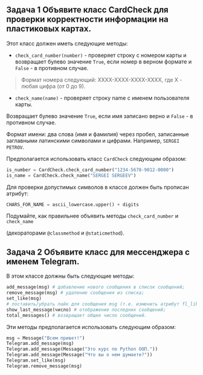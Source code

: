 ## Задача 1 Объявите класс CardCheck для проверки корректности информации на пластиковых картах. 

Этот класс должен иметь следующие методы:

* `check_card_number(number)` - проверяет строку с номером карты и возвращает булево значение `True`, если номер в верном формате и `False` - в противном случае.

> Формат номера следующий: XXXX-XXXX-XXXX-XXXX, где X - любая цифра (от 0 до 9).

* `check_name(name)` - проверяет строку name с именем пользователя карты. 

Возвращает булево значение `True`, если имя записано верно и `False` - в противном случае.

Формат имени: два слова (имя и фамилия) через пробел, записанные заглавными латинскими символами и цифрами. Например, `SERGEI PETROV`.

Предполагается использовать класс `CardCheck` следующим образом:

```python
is_number = CardCheck.check_card_number("1234-5678-9012-0000")
is_name = CardCheck.check_name("SERGEI SERGEEV")
```

Для проверки допустимых символов в классе должен быть прописан атрибут:
```python
CHARS_FOR_NAME = ascii_lowercase.upper() + digits
```
Подумайте, как правильнее объявить методы `check_card_number` и `check_name` 

(декораторами `@classmethod` и `@staticmethod`).


## Задача 2 Объявите класс для мессенджера с именем Telegram. 

В этом классе должны быть следующие методы:

```python
add_message(msg) # добавление нового сообщения в список сообщений;
remove_message(msg) # удаление сообщения из списка;
set_like(msg) 
# поставить/убрать лайк для сообщения msg (т.е. изменить атрибут fl_like объекта msg: если лайка нет то он ставится, если уже есть, то убирается);
show_last_message(число) # отображение последних сообщений;
total_messages() # возвращает общее число сообщений.
```
Эти методы предполагается использовать следующим образом:

```python
msg = Message("Всем привет!")
Telegram.add_message(msg)
Telegram.add_message(Message("Это курс по Python ООП."))
Telegram.add_message(Message("Что вы о нем думаете?"))
Telegram.set_like(msg)
Telegram.remove_message(msg)
```